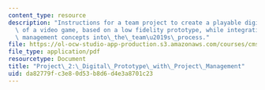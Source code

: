 ```yaml
---
content_type: resource
description: "Instructions for a team project to create a playable digital prototype\
  \ of a video game, based on a low fidelity prototype, while integrating project\
  \ management concepts into\_the\_team\u2019s\_process."
file: https://ol-ocw-studio-app-production.s3.amazonaws.com/courses/cms-611j-creating-video-games-fall-2014/da82779fc3e80d53b8d6d4e3a8701c23_MITCMS_611JF14_project2.pdf
file_type: application/pdf
resourcetype: Document
title: "Project\_2:\_Digital\_Prototype\_with\_Project\_Management"
uid: da82779f-c3e8-0d53-b8d6-d4e3a8701c23
---
```


